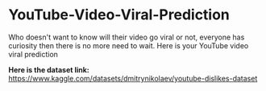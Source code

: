 # YouTube-Video-Viral-Prediction
Who doesn't want to know will their video go viral or not, everyone has curiosity then there is no more need to wait. Here is your YouTube video viral prediction

**Here is the dataset link:** 
https://www.kaggle.com/datasets/dmitrynikolaev/youtube-dislikes-dataset
